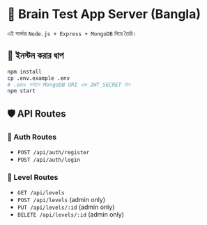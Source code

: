 
# 🧠 Brain Test App Server (Bangla)

এই সার্ভার `Node.js + Express + MongoDB` দিয়ে তৈরি।

## 🔧 ইনস্টল করার ধাপ

```bash
npm install
cp .env.example .env
# .env ফাইলে MongoDB URI এবং JWT_SECRET দিন
npm start
```

## 🛡️ API Routes

### 🔐 Auth Routes

- `POST /api/auth/register`
- `POST /api/auth/login`

### 🎯 Level Routes

- `GET /api/levels`
- `POST /api/levels` (admin only)
- `PUT /api/levels/:id` (admin only)
- `DELETE /api/levels/:id` (admin only)
